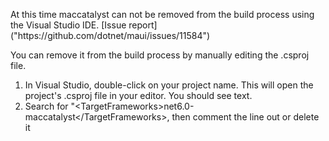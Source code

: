 <p>At this time maccatalyst can not be removed from the build process using the Visual Studio IDE. [Issue report]("https://github.com/dotnet/maui/issues/11584")

<p>You can remove it from the build process by manually editing the .csproj file.</p>
<ol>
<li>In Visual Studio, double-click on your project name. This will open the project's .csproj file in your editor.  You should see text.</li>
<li>Search for "&ltTargetFrameworks&gtnet6.0-maccatalyst&lt/TargetFrameworks&gt, then comment the line out or delete it</li>
</ol>
